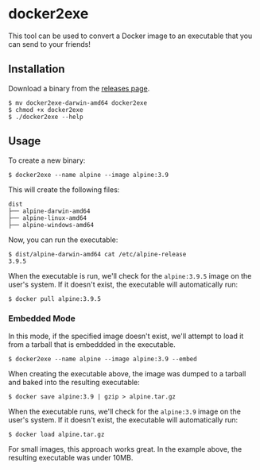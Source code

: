 # docker2exe

This tool can be used to convert a Docker image to an executable that you can send to your friends!

## Installation

Download a binary from the [releases page](https://github.com/rzane/docker2exe/releases).

    $ mv docker2exe-darwin-amd64 docker2exe
    $ chmod +x docker2exe
    $ ./docker2exe --help

## Usage

To create a new binary:

    $ docker2exe --name alpine --image alpine:3.9

This will create the following files:

    dist
    ├── alpine-darwin-amd64
    ├── alpine-linux-amd64
    ├── alpine-windows-amd64

Now, you can run the executable:

    $ dist/alpine-darwin-amd64 cat /etc/alpine-release
    3.9.5

When the executable is run, we'll check for the `alpine:3.9.5` image on the user's system. If it doesn't exist, the executable will automatically run:

    $ docker pull alpine:3.9.5

### Embedded Mode

In this mode, if the specified image doesn't exist, we'll attempt to load it from a tarball that is embeddded in the executable.

    $ docker2exe --name alpine --image alpine:3.9 --embed

When creating the executable above, the image was dumped to a tarball and baked into the resulting executable:

    $ docker save alpine:3.9 | gzip > alpine.tar.gz

When the executable runs, we'll check for the `alpine:3.9` image on the user's system. If it doesn't exist, the executable will automatically run:

    $ docker load alpine.tar.gz

For small images, this approach works great. In the example above, the resulting executable was under 10MB.
